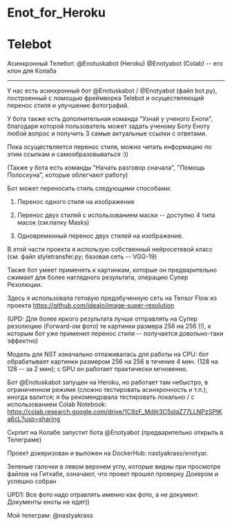 # Enot_for_Heroku

# Telebot
Асинхронный Телебот: 
@Enotuskabot (Heroku) 
@Enotyabot (Colab) -- его клон для Колаба

***

У нас есть асинхронный бот @Enotuskabot / @Enotyabot (файл bot.py), построенный с помощью фреймворка Telebot  и осуществляющий перенос стиля и улучшение фотографий.

У бота также есть дополнительная команда "Узнай у ученого Еноти", благодаря которой пользователь может задать ученому Боту Еноту любой вопрос и получить 3 самые актуальные  ссылки с ответами.

Пока осуществляется перенос стиля, можно читать информацию по этим ссылкам и самообразовываться :))

(Также у бота есть команды "Начать разговор сначала", "Помощь Полоскуна", которые облегчают работу)

Бот может переносить стиль  следующими способами:

1. Перенос одного стиля на изображение

2. Перенос двух стилей с использованием маски -- доступно 4 типа масок (см.папку Masks)

3. Одновременный перенос двух стилей на изображение.

В этой части проекта я использую собственный нейросетевой класс  (см. файл styletransfer.py; базовая сеть -- VGG-19)

Также бот умеет применять к картинкам, которые он предварительно сжимает для более наглядного результата, операцию Супер Резолюции.

Здесь я использовала готовую предобученную сеть  на Tensor Flow из проекта https://github.com/idealo/image-super-resolution

(UPD: Для более яркого результата лучше отправлять на Супер резолюцию (Forward-ом фото) те картинки размера 256 на 256 (!), к которым бот уже применил перенос стиля
-- получается довольно-таки эффектно)

Модель для NST изначально отлаживалась для работы на CPU: бот обрабатывает картинки размером 256 на 256 в течение 4 мин. (128 на 128 -- за 2 мин); с GPU он работает практически мгновенно.

Бот @Enotuskabot запущен на Heroku, но работает там небыстро, в ограниченном режиме (сложно тестировать асинхронность и т.п.); иногда валится; я бы рекомендовала тестировать локально / с использованием  Colab Notebook: https://colab.research.google.com/drive/1C9zF_Mdjlr3C5slqZ77LLNPzSPtKa6cL?usp=sharing

Скрпит на Колабе запустит бота @Enotyabot (предварительно открыть в Телеграме)

Проект докеризован и выложен на DockerHub: nastyakrass/enotyar. 

Зеленые галочки в левом верхнем углу, которые видны при просмотре файлов на Гитхабе, означают, что проект прошел проверку Докером и успешно собран

UPD1: Все фото надо отравлять именно как фото, а не документ. Документы еноты не едят))

Мой телеграм: @nastyakrass


